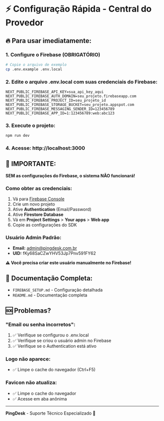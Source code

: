 # ⚡ Configuração Rápida - Central do Provedor

## 🔥 Para usar imediatamente:

### 1. Configure o Firebase (OBRIGATÓRIO)
```bash
# Copie o arquivo de exemplo
cp .env.example .env.local
```

### 2. Edite o arquivo .env.local com suas credenciais do Firebase:
```env
NEXT_PUBLIC_FIREBASE_API_KEY=sua_api_key_aqui
NEXT_PUBLIC_FIREBASE_AUTH_DOMAIN=seu_projeto.firebaseapp.com
NEXT_PUBLIC_FIREBASE_PROJECT_ID=seu_projeto_id
NEXT_PUBLIC_FIREBASE_STORAGE_BUCKET=seu_projeto.appspot.com
NEXT_PUBLIC_FIREBASE_MESSAGING_SENDER_ID=123456789
NEXT_PUBLIC_FIREBASE_APP_ID=1:123456789:web:abc123
```

### 3. Execute o projeto:
```bash
npm run dev
```

### 4. Acesse: http://localhost:3000

## 🚨 IMPORTANTE:

**SEM as configurações do Firebase, o sistema NÃO funcionará!**

### Como obter as credenciais:

1. Vá para [Firebase Console](https://console.firebase.google.com)
2. Crie um novo projeto
3. Ative **Authentication** (Email/Password)
4. Ative **Firestore Database**
5. Vá em **Project Settings** > **Your apps** > **Web app**
6. Copie as configurações do SDK

### Usuário Admin Padrão:
- **Email:** admin@pingdesk.com.br
- **UID:** fKy68SaCZwYHV53Jp7Pnv591FY62

**⚠️ Você precisa criar este usuário manualmente no Firebase!**

## 📖 Documentação Completa:
- `FIREBASE_SETUP.md` - Configuração detalhada
- `README.md` - Documentação completa

## 🆘 Problemas?

### "Email ou senha incorretos":
1. ✅ Verifique se configurou o .env.local
2. ✅ Verifique se criou o usuário admin no Firebase
3. ✅ Verifique se o Authentication está ativo

### Logo não aparece:
- ✅ Limpe o cache do navegador (Ctrl+F5)

### Favicon não atualiza:
- ✅ Limpe o cache do navegador
- ✅ Acesse em aba anônima

---
**PingDesk** - Suporte Técnico Especializado 🚀
